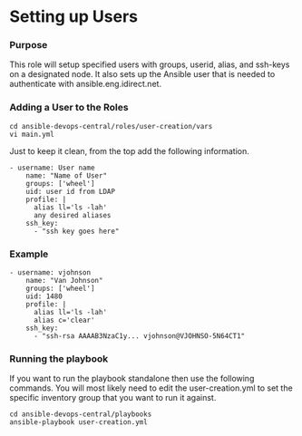 # Setting up Users
### Purpose
This role will setup specified users with groups, userid, alias, and ssh-keys on a designated node.  It also sets up the Ansible user that is needed to authenticate with ansible.eng.idirect.net.

### Adding a User to the Roles
```
cd ansible-devops-central/roles/user-creation/vars
vi main.yml
```

Just to keep it clean, from the top add the following information.
```
- username: User name
    name: "Name of User"
    groups: ['wheel']
    uid: user id from LDAP
    profile: |
      alias ll='ls -lah'
      any desired aliases
    ssh_key:
      - "ssh key goes here"
```
### Example
```
- username: vjohnson
    name: "Van Johnson"
    groups: ['wheel']
    uid: 1480
    profile: |
      alias ll='ls -lah'
      alias c='clear'
    ssh_key:
      - "ssh-rsa AAAAB3NzaC1y... vjohnson@VJOHNSO-5N64CT1"
```
### Running the playbook
If you want to run the playbook standalone then use the following commands.  You will most likely need to edit the user-creation.yml to set the specific inventory group that you want to run it against.
```
cd ansible-devops-central/playbooks
ansible-playbook user-creation.yml
```
